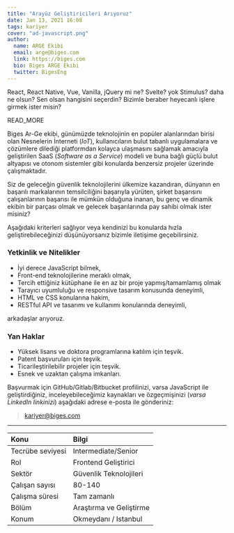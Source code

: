 ```yaml
---
title: "Arayüz Geliştiricileri Arıyoruz"
date: Jan 13, 2021 16:08
tags: kariyer
cover: "ad-javascript.png"
author:
  name: ARGE Ekibi
  email: arge@biges.com
  link: https://biges.com
  bio: Biges ARGE Ekibi
  twitter: BigesEng
---
```


React, React Native, Vue, Vanilla, jQuery mi ne? Svelte? yok Stimulus? daha ne
olsun? Sen olsan hangisini seçerdin? Bizimle beraber heyecanlı işlere girmek
ister misin?

READ_MORE

Biges Ar-Ge ekibi, günümüzde teknolojinin en popüler alanlarından birisi olan
Nesnelerin İnterneti (*IoT*), kullanıcıların bulut tabanlı uygulamalara ve
çözümlere dilediği platformdan kolayca ulaşmasını sağlamak amacıyla
geliştirilen SaaS (*Software as a Service*) modeli ve buna bağlı güçlü bulut
altyapısı ve otonom sistemler gibi konularda benzersiz projeler üzerinde
çalışmaktadır.

Siz de geleceğin güvenlik teknolojilerini ülkemize kazandıran, dünyanın en
başarılı markalarının temsilciliğini başarıyla yürüten, şirket başarısını
çalışanlarının başarısı ile mümkün olduğuna inanan, bu genç ve dinamik ekibin
bir parçası olmak ve gelecek başarılarında pay sahibi olmak ister misiniz?

Aşağıdaki kriterleri sağlıyor veya kendinizi bu konularda hızla
geliştirebileceğinizi düşünüyorsanız bizimle iletişime geçebilirsiniz.

### Yetkinlik ve Nitelikler

- İyi derece JavaScript bilmek,
- Front-end teknolojilerine meraklı olmak,
- Tercih ettiğiniz kütüphane ile en az bir proje yapmış/tamamlamış olmak
- Tarayıcı uyumluluğu ve responsive tasarım konusunda deneyimli,
- HTML ve CSS konularına hakim,
- RESTful API ve tasarımı ve kullanımı konularında deneyimli,

arkadaşlar arıyoruz.

### Yan Haklar

- Yüksek lisans ve doktora programlarına katılım için teşvik.
- Patent başvuruları için teşvik.
- Ticarileştirilebilir projeler için teşvik.
- Esnek ve uzaktan çalışma imkanları.

Başvurmak için GitHub/Gitlab/Bitbucket profilinizi, varsa JavaScript ile
geliştirdiğiniz, inceleyebileceğimiz kaynakları ve özgeçmişinizi (*varsa
LinkedIn linkinizi*) aşağıdaki adrese e-posta ile gönderiniz:

> kariyer@biges.com

---


| Konu              | Bilgi                    |
|:------------------|:-------------------------|
| Tecrübe seviyesi  | Intermediate/Senior      |
| Rol               | Frontend Geliştirici     |
| Sektör            | Güvenlik Teknolojileri   |
| Çalışan sayısı    | 80-140                   |
| Çalışma süresi    | Tam zamanlı              |
| Bölüm             | Araştırma ve Geliştirme  |
| Konum             | Okmeydanı / Istanbul     |

